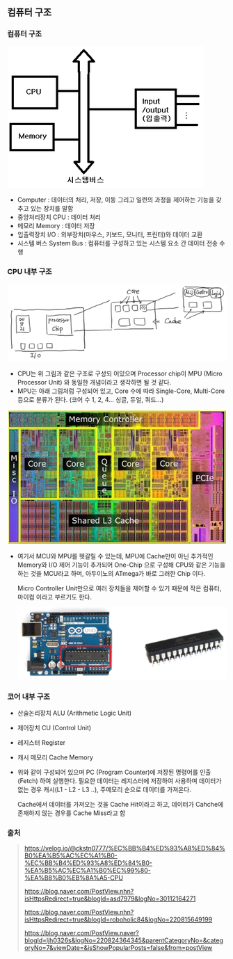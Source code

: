## 컴퓨터 구조

### 컴퓨터 구조

![image-20210906103111223](md-images/image-20210906103111223.png)

- Computer : 데이터의 처리, 저장, 이동 그리고 일련의 과정을 제어하는 기능을 갖추고 있는 장치를 말함
- 중앙처리장치 CPU  : 데이터 처리
- 메모리 Memory : 데이터 저장
- 입출력장치 I/O : 외부장치(마우스, 키보드, 모니터, 프린터)와 데이터 교환
- 시스템 버스 System Bus : 컴퓨터를 구성하고 있는 시스템 요소 간 데이터 전송 수행



### CPU 내부 구조

![image-20210906104219673](md-images/image-20210906104219673.png)

- CPU는 위 그림과 같은 구조로 구성되 어있으며 Processor chip이 MPU (Micro Processor Unit) 와 동일한 개념이라고 생각하면 될 것 같다.
- MPU는 아래 그림처럼 구성되어 있고, Core 수에 따라 Single-Core, Multi-Core 등으로 분류가 된다. (코어 수 1, 2, 4... 싱글, 듀얼, 쿼드...)

![image-20210906104434672](md-images/image-20210906104434672.png)



- 여기서 MCU와 MPU를 헷갈릴 수 있는데, MPU에 Cache만이 아닌 추가적인 Memory와 I/O 제어 기능이 추가되어 One-Chip 으로 구성해 CPU와 같은 기능을 하는 것을 MCU라고 하며, 아두이노의 ATmega가 바로 그러한 Chip 이다.

  Micro Controller Unit만으로 여러 장치들을 제어할 수 있기 때문에 작은 컴퓨터, 마이컴 이라고 부르기도 한다.

  ![image-20210906105235269](md-images/image-20210906105235269.png)



### 코어 내부 구조

- 산술논리장치 ALU (Arithmetic Logic Unit)

- 제어장치 CU (Control Unit)

- 레지스터 Register

- 캐시 메모리 Cache Memory

- 위와 같이 구성되어 있으며 PC (Program Counter)에 저장된 명령어를 인출 (Fetch) 하여 실행한다. 필요한 데이터는 레지스터에 저장하여 사용하며 데이터가 없는 경우 캐시(L1 - L2 - L3 ..), 주메모리 순으로 데이터를 가져온다.

  Cache에서 데이터를 가져오는 것을 Cache Hit이라고 하고, 데이터가 Cahche에 존재하지 않는 경우를 Cache Miss라고 함



### 출처

>https://velog.io/@ckstn0777/%EC%BB%B4%ED%93%A8%ED%84%B0%EA%B5%AC%EC%A1%B0-%EC%BB%B4%ED%93%A8%ED%84%B0-%EA%B5%AC%EC%A1%B0%EC%99%80-%EA%B8%B0%EB%8A%A5-CPU
>
>https://blog.naver.com/PostView.nhn?isHttpsRedirect=true&blogId=asd7979&logNo=30112164271
>
>https://blog.naver.com/PostView.nhn?isHttpsRedirect=true&blogId=roboholic84&logNo=220815649199
>
>https://blog.naver.com/PostView.naver?blogId=ljh0326s&logNo=220824364345&parentCategoryNo=&categoryNo=7&viewDate=&isShowPopularPosts=false&from=postView